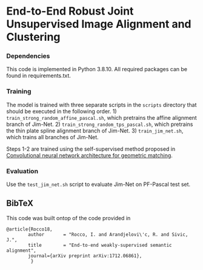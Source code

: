 # End-to-End Robust Joint Unsupervised Image Alignment and Clustering

### Dependencies

This code is implemented in Python 3.8.10. All required packages can be found in requirements.txt.

### Training

The model is trained with three separate scripts in the `scripts` directory that should be executed in the following order. 1) `train_strong_random_affine_pascal.sh`, which pretrains the affine alignment branch of Jim-Net. 2) `train_strong_random_tps_pascal.sh`, which pretrains the thin plate spline alignment branch of Jim-Net. 3) `train_jim_net.sh`, which trains all branches of Jim-Net.

Steps 1-2 are trained using the self-supervised method proposed in [Convolutional neural network architecture for geometric matching](http://www.di.ens.fr/willow/research/cnngeometric/).

### Evaluation

Use the `test_jim_net.sh` script to evaluate Jim-Net on PF-Pascal test set. 

## BibTeX 

This code was built ontop of the code provided in
````
@article{Rocco18,
        author       = "Rocco, I. and Arandjelovi\'c, R. and Sivic, J.",
        title        = "End-to-end weakly-supervised semantic alignment",
        journal={arXiv preprint arXiv:1712.06861},
         }
````


